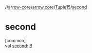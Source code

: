 //[arrow-core](../../../index.md)/[arrow.core](../index.md)/[Tuple15](index.md)/[second](second.md)

# second

[common]\
val [second](second.md): [B](index.md)
